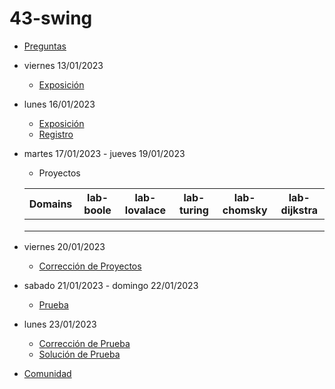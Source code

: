 # 43-swing

- [Preguntas](https://escuela.it/master-programacion-diseno-software)
- viernes 13/01/2023
  - [Exposición](https://escuela.it/master-programacion-diseno-software)
- lunes 16/01/2023
  - [Exposición](https://escuela.it/master-programacion-diseno-software)
  - [Registro](https://forms.gle/a6sK1Bt4RZ8DJWhV7)
- martes 17/01/2023 - jueves 19/01/2023
  - Proyectos
  
  |Domains|lab-boole|lab-lovalace|lab-turing|lab-chomsky|lab-dijkstra|
  |-------|---------|------------|----------|-----------|--------------|
  |       |         |            |          |           |              |
  |       |         |            |          |           |              |
  |       |         |            |          |           |              |
- viernes 20/01/2023
  - [Corrección de Proyectos](https://escuela.it/master-programacion-diseno-software)
- sabado 21/01/2023 - domingo 22/01/2023
  - [Prueba](https://forms.gle/caNWocs2y5nHv1hE6)
- lunes 23/01/2023
  - [Corrección de Prueba](https://escuela.it/master-programacion-diseno-software)
  - [Solución de Prueba](https://docs.google.com/spreadsheets/d/1Lw9YkkNCc92hoEoH9gTzkpwLKZ4oK89rkQg4HFXDUUA/edit?usp=sharing)
- [Comunidad](https://app.slack.com/client/T02S3KYD464/C02TYSEFX5J)
